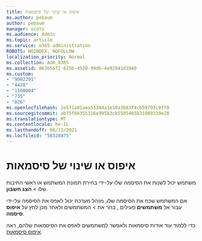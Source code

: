 ```yaml
---
title: איפוס או שינוי של סיסמאות
ms.author: pebaum
author: pebaum
manager: scotv
ms.audience: Admin
ms.topic: article
ms.service: o365-administration
ROBOTS: NOINDEX, NOFOLLOW
localization_priority: Normal
ms.collection: Adm_O365
ms.assetid: 063b56f2-625b-4520-99db-4e92941d3940
ms.custom:
- "9002291"
- "4428"
- "1100004"
- "735"
- "826"
ms.openlocfilehash: 2e5f1a81aea51384a1e10a3b83f4cb59703c9ff0
ms.sourcegitcommit: ab75f66355116e995b3cb5505465b31989339e28
ms.translationtype: MT
ms.contentlocale: he-IL
ms.lasthandoff: 08/13/2021
ms.locfileid: "58328475"
---
```

# <a name="reset-or-change-passwords"></a>איפוס או שינוי של סיסמאות

משתמש יכול לשנות את הסיסמה שלו על-ידי בחירת תמונת המשתמש או ראשי התיבות שלו > **הצג חשבון**.
  
אם המשתמש שכח את הסיסמה שלו, מנהל מערכת יכול לאפס את הסיסמה על-ידי עבור אל **משתמשים** פעילים , בחר את  >  [](https://portal.office.com/adminportal/home#/users)המשתמשים ולאחר מכן לחץ על **איפוס סיסמה**.
  
כדי ללמוד עוד אודות סיסמאות ולאפשר למשתמשים לאפס את הסיסמאות שלהם, ראה [איפוס סיסמאות](https://docs.microsoft.com/microsoft-365/admin/add-users/reset-passwords).
